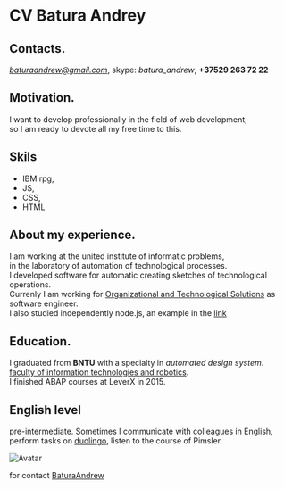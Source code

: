 # CV Batura Andrey
## Contacts.
   *baturaandrew@gmail.com*, skype: *batura_andrew*, **+37529 263 72 22**
## Motivation.
   I want to develop professionally in the field of web development,  
   so I am ready to devote all my free time to this.
## Skils
   - IBM rpg,
   - JS,
   - CSS,
   - HTML

## About my experience.
   I am working at the united institute of informatic problems,  
   in the laboratory of automation of technological processes.  
   I developed software for automatic creating sketches of technological operations.  
   Currenly I am working for [Organizational and Technological Solutions](www.otr.ru/) as software engineer.  
   I also studied independently node.js, an example in the [link](https://github.com/BaturaAndrew/gallery-task)  
## Education.
   I graduated from **BNTU** with a specialty in *automated design system*.  
   [faculty of information technologies and robotics](http://www.bntu.by/fitr.html).  
   I finished ABAP courses at LeverX in 2015.  
## English level
   pre-intermediate. Sometimes I communicate with colleagues in English, 
   perform tasks on [duolingo](https://www.duolingo.com/), listen to the course of Pimsler.  
 
 
![Avatar](https://i.ibb.co/f2t5srJ/ava-for-cv.jpg)

for contact [BaturaAndrew](https://github.com/BaturaAndrew)
